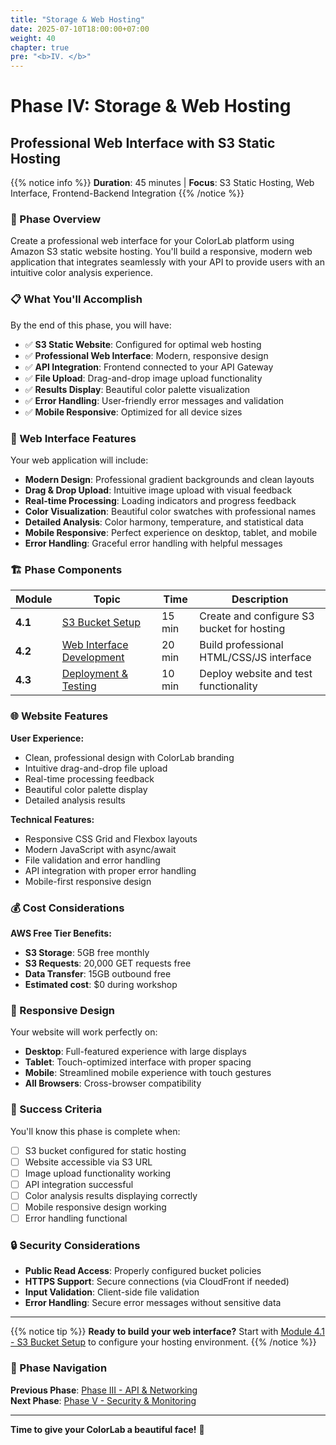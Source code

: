 ```yaml
---
title: "Storage & Web Hosting"
date: 2025-07-10T18:00:00+07:00
weight: 40
chapter: true
pre: "<b>IV. </b>"
---
```


# Phase IV: Storage & Web Hosting
## Professional Web Interface with S3 Static Hosting

{{% notice info %}}
**Duration**: 45 minutes | **Focus**: S3 Static Hosting, Web Interface, Frontend-Backend Integration
{{% /notice %}}

### 🎯 Phase Overview

Create a professional web interface for your ColorLab platform using Amazon S3 static website hosting. You'll build a responsive, modern web application that integrates seamlessly with your API to provide users with an intuitive color analysis experience.

### 📋 What You'll Accomplish

By the end of this phase, you will have:

- ✅ **S3 Static Website**: Configured for optimal web hosting
- ✅ **Professional Web Interface**: Modern, responsive design
- ✅ **API Integration**: Frontend connected to your API Gateway
- ✅ **File Upload**: Drag-and-drop image upload functionality
- ✅ **Results Display**: Beautiful color palette visualization
- ✅ **Error Handling**: User-friendly error messages and validation
- ✅ **Mobile Responsive**: Optimized for all device sizes

### 🎨 Web Interface Features

Your web application will include:

- **Modern Design**: Professional gradient backgrounds and clean layouts
- **Drag & Drop Upload**: Intuitive image upload with visual feedback
- **Real-time Processing**: Loading indicators and progress feedback
- **Color Visualization**: Beautiful color swatches with professional names
- **Detailed Analysis**: Color harmony, temperature, and statistical data
- **Mobile Responsive**: Perfect experience on desktop, tablet, and mobile
- **Error Handling**: Graceful error handling with helpful messages

### 🏗️ Phase Components

| Module | Topic | Time | Description |
|--------|-------|------|-------------|
| **4.1** | [S3 Bucket Setup](4-1-s3-bucket-setup/) | 15 min | Create and configure S3 bucket for hosting |
| **4.2** | [Web Interface Development](4-2-web-interface/) | 20 min | Build professional HTML/CSS/JS interface |
| **4.3** | [Deployment & Testing](4-3-deployment-testing/) | 10 min | Deploy website and test functionality |

### 🌐 Website Features

**User Experience:**
- Clean, professional design with ColorLab branding
- Intuitive drag-and-drop file upload
- Real-time processing feedback
- Beautiful color palette display
- Detailed analysis results

**Technical Features:**
- Responsive CSS Grid and Flexbox layouts
- Modern JavaScript with async/await
- File validation and error handling
- API integration with proper error handling
- Mobile-first responsive design

### 💰 Cost Considerations

**AWS Free Tier Benefits:**
- **S3 Storage**: 5GB free monthly
- **S3 Requests**: 20,000 GET requests free
- **Data Transfer**: 15GB outbound free
- **Estimated cost**: $0 during workshop

### 📱 Responsive Design

Your website will work perfectly on:
- **Desktop**: Full-featured experience with large displays
- **Tablet**: Touch-optimized interface with proper spacing
- **Mobile**: Streamlined mobile experience with touch gestures
- **All Browsers**: Cross-browser compatibility

### 🎯 Success Criteria

You'll know this phase is complete when:
- [ ] S3 bucket configured for static hosting
- [ ] Website accessible via S3 URL
- [ ] Image upload functionality working
- [ ] API integration successful
- [ ] Color analysis results displaying correctly
- [ ] Mobile responsive design working
- [ ] Error handling functional

### 🔒 Security Considerations

- **Public Read Access**: Properly configured bucket policies
- **HTTPS Support**: Secure connections (via CloudFront if needed)
- **Input Validation**: Client-side file validation
- **Error Handling**: Secure error messages without sensitive data

---

{{% notice tip %}}
**Ready to build your web interface?** Start with [Module 4.1 - S3 Bucket Setup](4-1-s3-bucket-setup/) to configure your hosting environment.
{{% /notice %}}

### 🔄 Phase Navigation

**Previous Phase**: [Phase III - API & Networking](../3-api-networking/)  
**Next Phase**: [Phase V - Security & Monitoring](../5-security-monitoring/)

---

**Time to give your ColorLab a beautiful face!** 🎨
